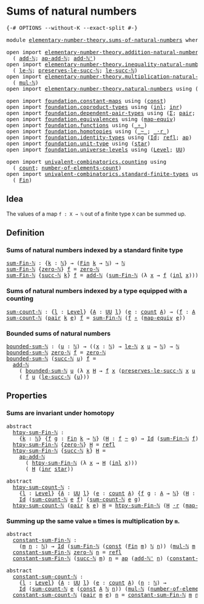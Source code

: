 # Sums of natural numbers

<pre class="Agda"><a id="36" class="Symbol">{-#</a> <a id="40" class="Keyword">OPTIONS</a> <a id="48" class="Pragma">--without-K</a> <a id="60" class="Pragma">--exact-split</a> <a id="74" class="Symbol">#-}</a>

<a id="79" class="Keyword">module</a> <a id="86" href="elementary-number-theory.sums-of-natural-numbers.html" class="Module">elementary-number-theory.sums-of-natural-numbers</a> <a id="135" class="Keyword">where</a>

<a id="142" class="Keyword">open</a> <a id="147" class="Keyword">import</a> <a id="154" href="elementary-number-theory.addition-natural-numbers.html" class="Module">elementary-number-theory.addition-natural-numbers</a> <a id="204" class="Keyword">using</a>
  <a id="212" class="Symbol">(</a> <a id="214" href="elementary-number-theory.addition-natural-numbers.html#988" class="Function">add-ℕ</a><a id="219" class="Symbol">;</a> <a id="221" href="elementary-number-theory.addition-natural-numbers.html#1104" class="Function">ap-add-ℕ</a><a id="229" class="Symbol">;</a> <a id="231" href="elementary-number-theory.addition-natural-numbers.html#1061" class="Function">add-ℕ&#39;</a><a id="237" class="Symbol">)</a>
<a id="239" class="Keyword">open</a> <a id="244" class="Keyword">import</a> <a id="251" href="elementary-number-theory.inequality-natural-numbers.html" class="Module">elementary-number-theory.inequality-natural-numbers</a> <a id="303" class="Keyword">using</a>
  <a id="311" class="Symbol">(</a> <a id="313" href="elementary-number-theory.inequality-natural-numbers.html#7781" class="Function">le-ℕ</a><a id="317" class="Symbol">;</a> <a id="319" href="elementary-number-theory.inequality-natural-numbers.html#9102" class="Function">preserves-le-succ-ℕ</a><a id="338" class="Symbol">;</a> <a id="340" href="elementary-number-theory.inequality-natural-numbers.html#11687" class="Function">le-succ-ℕ</a><a id="349" class="Symbol">)</a>
<a id="351" class="Keyword">open</a> <a id="356" class="Keyword">import</a> <a id="363" href="elementary-number-theory.multiplication-natural-numbers.html" class="Module">elementary-number-theory.multiplication-natural-numbers</a> <a id="419" class="Keyword">using</a>
  <a id="427" class="Symbol">(</a> <a id="429" href="elementary-number-theory.multiplication-natural-numbers.html#1176" class="Function">mul-ℕ</a><a id="434" class="Symbol">)</a>
<a id="436" class="Keyword">open</a> <a id="441" class="Keyword">import</a> <a id="448" href="elementary-number-theory.natural-numbers.html" class="Module">elementary-number-theory.natural-numbers</a> <a id="489" class="Keyword">using</a> <a id="495" class="Symbol">(</a><a id="496" href="elementary-number-theory.natural-numbers.html#1444" class="Datatype">ℕ</a><a id="497" class="Symbol">;</a> <a id="499" href="elementary-number-theory.natural-numbers.html#1465" class="InductiveConstructor">zero-ℕ</a><a id="505" class="Symbol">;</a> <a id="507" href="elementary-number-theory.natural-numbers.html#1478" class="InductiveConstructor">succ-ℕ</a><a id="513" class="Symbol">)</a>

<a id="516" class="Keyword">open</a> <a id="521" class="Keyword">import</a> <a id="528" href="foundation.constant-maps.html" class="Module">foundation.constant-maps</a> <a id="553" class="Keyword">using</a> <a id="559" class="Symbol">(</a><a id="560" href="foundation-core.constant-maps.html#203" class="Function">const</a><a id="565" class="Symbol">)</a>
<a id="567" class="Keyword">open</a> <a id="572" class="Keyword">import</a> <a id="579" href="foundation.coproduct-types.html" class="Module">foundation.coproduct-types</a> <a id="606" class="Keyword">using</a> <a id="612" class="Symbol">(</a><a id="613" href="foundation.coproduct-types.html#1239" class="InductiveConstructor">inl</a><a id="616" class="Symbol">;</a> <a id="618" href="foundation.coproduct-types.html#1262" class="InductiveConstructor">inr</a><a id="621" class="Symbol">)</a>
<a id="623" class="Keyword">open</a> <a id="628" class="Keyword">import</a> <a id="635" href="foundation.dependent-pair-types.html" class="Module">foundation.dependent-pair-types</a> <a id="667" class="Keyword">using</a> <a id="673" class="Symbol">(</a><a id="674" href="foundation-core.dependent-pair-types.html#502" class="Record">Σ</a><a id="675" class="Symbol">;</a> <a id="677" href="foundation-core.dependent-pair-types.html#575" class="InductiveConstructor">pair</a><a id="681" class="Symbol">;</a> <a id="683" href="foundation-core.dependent-pair-types.html#592" class="Field">pr1</a><a id="686" class="Symbol">;</a> <a id="688" href="foundation-core.dependent-pair-types.html#604" class="Field">pr2</a><a id="691" class="Symbol">)</a>
<a id="693" class="Keyword">open</a> <a id="698" class="Keyword">import</a> <a id="705" href="foundation.equivalences.html" class="Module">foundation.equivalences</a> <a id="729" class="Keyword">using</a> <a id="735" class="Symbol">(</a><a id="736" href="foundation-core.equivalences.html#1807" class="Function">map-equiv</a><a id="745" class="Symbol">)</a>
<a id="747" class="Keyword">open</a> <a id="752" class="Keyword">import</a> <a id="759" href="foundation.functions.html" class="Module">foundation.functions</a> <a id="780" class="Keyword">using</a> <a id="786" class="Symbol">(</a><a id="787" href="foundation-core.functions.html#407" class="Function Operator">_∘_</a><a id="790" class="Symbol">)</a>
<a id="792" class="Keyword">open</a> <a id="797" class="Keyword">import</a> <a id="804" href="foundation.homotopies.html" class="Module">foundation.homotopies</a> <a id="826" class="Keyword">using</a> <a id="832" class="Symbol">(</a><a id="833" href="foundation-core.homotopies.html#467" class="Function Operator">_~_</a><a id="836" class="Symbol">;</a> <a id="838" href="foundation-core.homotopies.html#1974" class="Function Operator">_·r_</a><a id="842" class="Symbol">)</a>
<a id="844" class="Keyword">open</a> <a id="849" class="Keyword">import</a> <a id="856" href="foundation.identity-types.html" class="Module">foundation.identity-types</a> <a id="882" class="Keyword">using</a> <a id="888" class="Symbol">(</a><a id="889" href="foundation-core.identity-types.html#641" class="Datatype">Id</a><a id="891" class="Symbol">;</a> <a id="893" href="foundation-core.identity-types.html#694" class="InductiveConstructor">refl</a><a id="897" class="Symbol">;</a> <a id="899" href="foundation-core.identity-types.html#2853" class="Function">ap</a><a id="901" class="Symbol">)</a>
<a id="903" class="Keyword">open</a> <a id="908" class="Keyword">import</a> <a id="915" href="foundation.unit-type.html" class="Module">foundation.unit-type</a> <a id="936" class="Keyword">using</a> <a id="942" class="Symbol">(</a><a id="943" href="foundation.unit-type.html#999" class="InductiveConstructor">star</a><a id="947" class="Symbol">)</a>
<a id="949" class="Keyword">open</a> <a id="954" class="Keyword">import</a> <a id="961" href="foundation.universe-levels.html" class="Module">foundation.universe-levels</a> <a id="988" class="Keyword">using</a> <a id="994" class="Symbol">(</a><a id="995" href="Agda.Primitive.html#597" class="Postulate">Level</a><a id="1000" class="Symbol">;</a> <a id="1002" href="foundation-core.universe-levels.html#222" class="Primitive">UU</a><a id="1004" class="Symbol">)</a>

<a id="1007" class="Keyword">open</a> <a id="1012" class="Keyword">import</a> <a id="1019" href="univalent-combinatorics.counting.html" class="Module">univalent-combinatorics.counting</a> <a id="1052" class="Keyword">using</a>
  <a id="1060" class="Symbol">(</a> <a id="1062" href="univalent-combinatorics.counting.html#1746" class="Function">count</a><a id="1067" class="Symbol">;</a> <a id="1069" href="univalent-combinatorics.counting.html#1874" class="Function">number-of-elements-count</a><a id="1093" class="Symbol">)</a>
<a id="1095" class="Keyword">open</a> <a id="1100" class="Keyword">import</a> <a id="1107" href="univalent-combinatorics.standard-finite-types.html" class="Module">univalent-combinatorics.standard-finite-types</a> <a id="1153" class="Keyword">using</a>
  <a id="1161" class="Symbol">(</a> <a id="1163" href="univalent-combinatorics.standard-finite-types.html#2072" class="Function">Fin</a><a id="1166" class="Symbol">)</a>
</pre>
## Idea

The values of a map `f : X → ℕ` out of a finite type `X` can be summed up.

## Definition

### Sums of natural numbers indexed by a standard finite type

<pre class="Agda"><a id="sum-Fin-ℕ"></a><a id="1344" href="elementary-number-theory.sums-of-natural-numbers.html#1344" class="Function">sum-Fin-ℕ</a> <a id="1354" class="Symbol">:</a> <a id="1356" class="Symbol">{</a><a id="1357" href="elementary-number-theory.sums-of-natural-numbers.html#1357" class="Bound">k</a> <a id="1359" class="Symbol">:</a> <a id="1361" href="elementary-number-theory.natural-numbers.html#1444" class="Datatype">ℕ</a><a id="1362" class="Symbol">}</a> <a id="1364" class="Symbol">→</a> <a id="1366" class="Symbol">(</a><a id="1367" href="univalent-combinatorics.standard-finite-types.html#2072" class="Function">Fin</a> <a id="1371" href="elementary-number-theory.sums-of-natural-numbers.html#1357" class="Bound">k</a> <a id="1373" class="Symbol">→</a> <a id="1375" href="elementary-number-theory.natural-numbers.html#1444" class="Datatype">ℕ</a><a id="1376" class="Symbol">)</a> <a id="1378" class="Symbol">→</a> <a id="1380" href="elementary-number-theory.natural-numbers.html#1444" class="Datatype">ℕ</a>
<a id="1382" href="elementary-number-theory.sums-of-natural-numbers.html#1344" class="Function">sum-Fin-ℕ</a> <a id="1392" class="Symbol">{</a><a id="1393" href="elementary-number-theory.natural-numbers.html#1465" class="InductiveConstructor">zero-ℕ</a><a id="1399" class="Symbol">}</a> <a id="1401" href="elementary-number-theory.sums-of-natural-numbers.html#1401" class="Bound">f</a> <a id="1403" class="Symbol">=</a> <a id="1405" href="elementary-number-theory.natural-numbers.html#1465" class="InductiveConstructor">zero-ℕ</a>
<a id="1412" href="elementary-number-theory.sums-of-natural-numbers.html#1344" class="Function">sum-Fin-ℕ</a> <a id="1422" class="Symbol">{</a><a id="1423" href="elementary-number-theory.natural-numbers.html#1478" class="InductiveConstructor">succ-ℕ</a> <a id="1430" href="elementary-number-theory.sums-of-natural-numbers.html#1430" class="Bound">k</a><a id="1431" class="Symbol">}</a> <a id="1433" href="elementary-number-theory.sums-of-natural-numbers.html#1433" class="Bound">f</a> <a id="1435" class="Symbol">=</a> <a id="1437" href="elementary-number-theory.addition-natural-numbers.html#988" class="Function">add-ℕ</a> <a id="1443" class="Symbol">(</a><a id="1444" href="elementary-number-theory.sums-of-natural-numbers.html#1344" class="Function">sum-Fin-ℕ</a> <a id="1454" class="Symbol">(λ</a> <a id="1457" href="elementary-number-theory.sums-of-natural-numbers.html#1457" class="Bound">x</a> <a id="1459" class="Symbol">→</a> <a id="1461" href="elementary-number-theory.sums-of-natural-numbers.html#1433" class="Bound">f</a> <a id="1463" class="Symbol">(</a><a id="1464" href="foundation.coproduct-types.html#1239" class="InductiveConstructor">inl</a> <a id="1468" href="elementary-number-theory.sums-of-natural-numbers.html#1457" class="Bound">x</a><a id="1469" class="Symbol">)))</a> <a id="1473" class="Symbol">(</a><a id="1474" href="elementary-number-theory.sums-of-natural-numbers.html#1433" class="Bound">f</a> <a id="1476" class="Symbol">(</a><a id="1477" href="foundation.coproduct-types.html#1262" class="InductiveConstructor">inr</a> <a id="1481" href="foundation.unit-type.html#999" class="InductiveConstructor">star</a><a id="1485" class="Symbol">))</a>
</pre>
### Sums of natural numbers indexed by a type equipped with a counting

<pre class="Agda"><a id="sum-count-ℕ"></a><a id="1573" href="elementary-number-theory.sums-of-natural-numbers.html#1573" class="Function">sum-count-ℕ</a> <a id="1585" class="Symbol">:</a> <a id="1587" class="Symbol">{</a><a id="1588" href="elementary-number-theory.sums-of-natural-numbers.html#1588" class="Bound">l</a> <a id="1590" class="Symbol">:</a> <a id="1592" href="Agda.Primitive.html#597" class="Postulate">Level</a><a id="1597" class="Symbol">}</a> <a id="1599" class="Symbol">{</a><a id="1600" href="elementary-number-theory.sums-of-natural-numbers.html#1600" class="Bound">A</a> <a id="1602" class="Symbol">:</a> <a id="1604" href="foundation-core.universe-levels.html#222" class="Primitive">UU</a> <a id="1607" href="elementary-number-theory.sums-of-natural-numbers.html#1588" class="Bound">l</a><a id="1608" class="Symbol">}</a> <a id="1610" class="Symbol">(</a><a id="1611" href="elementary-number-theory.sums-of-natural-numbers.html#1611" class="Bound">e</a> <a id="1613" class="Symbol">:</a> <a id="1615" href="univalent-combinatorics.counting.html#1746" class="Function">count</a> <a id="1621" href="elementary-number-theory.sums-of-natural-numbers.html#1600" class="Bound">A</a><a id="1622" class="Symbol">)</a> <a id="1624" class="Symbol">→</a> <a id="1626" class="Symbol">(</a><a id="1627" href="elementary-number-theory.sums-of-natural-numbers.html#1627" class="Bound">f</a> <a id="1629" class="Symbol">:</a> <a id="1631" href="elementary-number-theory.sums-of-natural-numbers.html#1600" class="Bound">A</a> <a id="1633" class="Symbol">→</a> <a id="1635" href="elementary-number-theory.natural-numbers.html#1444" class="Datatype">ℕ</a><a id="1636" class="Symbol">)</a> <a id="1638" class="Symbol">→</a> <a id="1640" href="elementary-number-theory.natural-numbers.html#1444" class="Datatype">ℕ</a>
<a id="1642" href="elementary-number-theory.sums-of-natural-numbers.html#1573" class="Function">sum-count-ℕ</a> <a id="1654" class="Symbol">(</a><a id="1655" href="foundation-core.dependent-pair-types.html#575" class="InductiveConstructor">pair</a> <a id="1660" href="elementary-number-theory.sums-of-natural-numbers.html#1660" class="Bound">k</a> <a id="1662" href="elementary-number-theory.sums-of-natural-numbers.html#1662" class="Bound">e</a><a id="1663" class="Symbol">)</a> <a id="1665" href="elementary-number-theory.sums-of-natural-numbers.html#1665" class="Bound">f</a> <a id="1667" class="Symbol">=</a> <a id="1669" href="elementary-number-theory.sums-of-natural-numbers.html#1344" class="Function">sum-Fin-ℕ</a> <a id="1679" class="Symbol">(</a><a id="1680" href="elementary-number-theory.sums-of-natural-numbers.html#1665" class="Bound">f</a> <a id="1682" href="foundation-core.functions.html#407" class="Function Operator">∘</a> <a id="1684" class="Symbol">(</a><a id="1685" href="foundation-core.equivalences.html#1807" class="Function">map-equiv</a> <a id="1695" href="elementary-number-theory.sums-of-natural-numbers.html#1662" class="Bound">e</a><a id="1696" class="Symbol">))</a>
</pre>
### Bounded sums of natural numbers

<pre class="Agda"><a id="bounded-sum-ℕ"></a><a id="1749" href="elementary-number-theory.sums-of-natural-numbers.html#1749" class="Function">bounded-sum-ℕ</a> <a id="1763" class="Symbol">:</a> <a id="1765" class="Symbol">(</a><a id="1766" href="elementary-number-theory.sums-of-natural-numbers.html#1766" class="Bound">u</a> <a id="1768" class="Symbol">:</a> <a id="1770" href="elementary-number-theory.natural-numbers.html#1444" class="Datatype">ℕ</a><a id="1771" class="Symbol">)</a> <a id="1773" class="Symbol">→</a> <a id="1775" class="Symbol">((</a><a id="1777" href="elementary-number-theory.sums-of-natural-numbers.html#1777" class="Bound">x</a> <a id="1779" class="Symbol">:</a> <a id="1781" href="elementary-number-theory.natural-numbers.html#1444" class="Datatype">ℕ</a><a id="1782" class="Symbol">)</a> <a id="1784" class="Symbol">→</a> <a id="1786" href="elementary-number-theory.inequality-natural-numbers.html#7781" class="Function">le-ℕ</a> <a id="1791" href="elementary-number-theory.sums-of-natural-numbers.html#1777" class="Bound">x</a> <a id="1793" href="elementary-number-theory.sums-of-natural-numbers.html#1766" class="Bound">u</a> <a id="1795" class="Symbol">→</a> <a id="1797" href="elementary-number-theory.natural-numbers.html#1444" class="Datatype">ℕ</a><a id="1798" class="Symbol">)</a> <a id="1800" class="Symbol">→</a> <a id="1802" href="elementary-number-theory.natural-numbers.html#1444" class="Datatype">ℕ</a>
<a id="1804" href="elementary-number-theory.sums-of-natural-numbers.html#1749" class="Function">bounded-sum-ℕ</a> <a id="1818" href="elementary-number-theory.natural-numbers.html#1465" class="InductiveConstructor">zero-ℕ</a> <a id="1825" href="elementary-number-theory.sums-of-natural-numbers.html#1825" class="Bound">f</a> <a id="1827" class="Symbol">=</a> <a id="1829" href="elementary-number-theory.natural-numbers.html#1465" class="InductiveConstructor">zero-ℕ</a>
<a id="1836" href="elementary-number-theory.sums-of-natural-numbers.html#1749" class="Function">bounded-sum-ℕ</a> <a id="1850" class="Symbol">(</a><a id="1851" href="elementary-number-theory.natural-numbers.html#1478" class="InductiveConstructor">succ-ℕ</a> <a id="1858" href="elementary-number-theory.sums-of-natural-numbers.html#1858" class="Bound">u</a><a id="1859" class="Symbol">)</a> <a id="1861" href="elementary-number-theory.sums-of-natural-numbers.html#1861" class="Bound">f</a> <a id="1863" class="Symbol">=</a>
  <a id="1867" href="elementary-number-theory.addition-natural-numbers.html#988" class="Function">add-ℕ</a>
    <a id="1877" class="Symbol">(</a> <a id="1879" href="elementary-number-theory.sums-of-natural-numbers.html#1749" class="Function">bounded-sum-ℕ</a> <a id="1893" href="elementary-number-theory.sums-of-natural-numbers.html#1858" class="Bound">u</a> <a id="1895" class="Symbol">(λ</a> <a id="1898" href="elementary-number-theory.sums-of-natural-numbers.html#1898" class="Bound">x</a> <a id="1900" href="elementary-number-theory.sums-of-natural-numbers.html#1900" class="Bound">H</a> <a id="1902" class="Symbol">→</a> <a id="1904" href="elementary-number-theory.sums-of-natural-numbers.html#1861" class="Bound">f</a> <a id="1906" href="elementary-number-theory.sums-of-natural-numbers.html#1898" class="Bound">x</a> <a id="1908" class="Symbol">(</a><a id="1909" href="elementary-number-theory.inequality-natural-numbers.html#9102" class="Function">preserves-le-succ-ℕ</a> <a id="1929" href="elementary-number-theory.sums-of-natural-numbers.html#1898" class="Bound">x</a> <a id="1931" href="elementary-number-theory.sums-of-natural-numbers.html#1858" class="Bound">u</a> <a id="1933" href="elementary-number-theory.sums-of-natural-numbers.html#1900" class="Bound">H</a><a id="1934" class="Symbol">)))</a>
    <a id="1942" class="Symbol">(</a> <a id="1944" href="elementary-number-theory.sums-of-natural-numbers.html#1861" class="Bound">f</a> <a id="1946" href="elementary-number-theory.sums-of-natural-numbers.html#1858" class="Bound">u</a> <a id="1948" class="Symbol">(</a><a id="1949" href="elementary-number-theory.inequality-natural-numbers.html#11687" class="Function">le-succ-ℕ</a> <a id="1959" class="Symbol">{</a><a id="1960" href="elementary-number-theory.sums-of-natural-numbers.html#1858" class="Bound">u</a><a id="1961" class="Symbol">}))</a>
</pre>
## Properties

### Sums are invariant under homotopy

<pre class="Agda"><a id="2032" class="Keyword">abstract</a>
  <a id="htpy-sum-Fin-ℕ"></a><a id="2043" href="elementary-number-theory.sums-of-natural-numbers.html#2043" class="Function">htpy-sum-Fin-ℕ</a> <a id="2058" class="Symbol">:</a>
    <a id="2064" class="Symbol">{</a><a id="2065" href="elementary-number-theory.sums-of-natural-numbers.html#2065" class="Bound">k</a> <a id="2067" class="Symbol">:</a> <a id="2069" href="elementary-number-theory.natural-numbers.html#1444" class="Datatype">ℕ</a><a id="2070" class="Symbol">}</a> <a id="2072" class="Symbol">{</a><a id="2073" href="elementary-number-theory.sums-of-natural-numbers.html#2073" class="Bound">f</a> <a id="2075" href="elementary-number-theory.sums-of-natural-numbers.html#2075" class="Bound">g</a> <a id="2077" class="Symbol">:</a> <a id="2079" href="univalent-combinatorics.standard-finite-types.html#2072" class="Function">Fin</a> <a id="2083" href="elementary-number-theory.sums-of-natural-numbers.html#2065" class="Bound">k</a> <a id="2085" class="Symbol">→</a> <a id="2087" href="elementary-number-theory.natural-numbers.html#1444" class="Datatype">ℕ</a><a id="2088" class="Symbol">}</a> <a id="2090" class="Symbol">(</a><a id="2091" href="elementary-number-theory.sums-of-natural-numbers.html#2091" class="Bound">H</a> <a id="2093" class="Symbol">:</a> <a id="2095" href="elementary-number-theory.sums-of-natural-numbers.html#2073" class="Bound">f</a> <a id="2097" href="foundation-core.homotopies.html#467" class="Function Operator">~</a> <a id="2099" href="elementary-number-theory.sums-of-natural-numbers.html#2075" class="Bound">g</a><a id="2100" class="Symbol">)</a> <a id="2102" class="Symbol">→</a> <a id="2104" href="foundation-core.identity-types.html#641" class="Datatype">Id</a> <a id="2107" class="Symbol">(</a><a id="2108" href="elementary-number-theory.sums-of-natural-numbers.html#1344" class="Function">sum-Fin-ℕ</a> <a id="2118" href="elementary-number-theory.sums-of-natural-numbers.html#2073" class="Bound">f</a><a id="2119" class="Symbol">)</a> <a id="2121" class="Symbol">(</a><a id="2122" href="elementary-number-theory.sums-of-natural-numbers.html#1344" class="Function">sum-Fin-ℕ</a> <a id="2132" href="elementary-number-theory.sums-of-natural-numbers.html#2075" class="Bound">g</a><a id="2133" class="Symbol">)</a>
  <a id="2137" href="elementary-number-theory.sums-of-natural-numbers.html#2043" class="Function">htpy-sum-Fin-ℕ</a> <a id="2152" class="Symbol">{</a><a id="2153" href="elementary-number-theory.natural-numbers.html#1465" class="InductiveConstructor">zero-ℕ</a><a id="2159" class="Symbol">}</a> <a id="2161" href="elementary-number-theory.sums-of-natural-numbers.html#2161" class="Bound">H</a> <a id="2163" class="Symbol">=</a> <a id="2165" href="foundation-core.identity-types.html#694" class="InductiveConstructor">refl</a>
  <a id="2172" href="elementary-number-theory.sums-of-natural-numbers.html#2043" class="Function">htpy-sum-Fin-ℕ</a> <a id="2187" class="Symbol">{</a><a id="2188" href="elementary-number-theory.natural-numbers.html#1478" class="InductiveConstructor">succ-ℕ</a> <a id="2195" href="elementary-number-theory.sums-of-natural-numbers.html#2195" class="Bound">k</a><a id="2196" class="Symbol">}</a> <a id="2198" href="elementary-number-theory.sums-of-natural-numbers.html#2198" class="Bound">H</a> <a id="2200" class="Symbol">=</a>
    <a id="2206" href="elementary-number-theory.addition-natural-numbers.html#1104" class="Function">ap-add-ℕ</a>
      <a id="2221" class="Symbol">(</a> <a id="2223" href="elementary-number-theory.sums-of-natural-numbers.html#2043" class="Function">htpy-sum-Fin-ℕ</a> <a id="2238" class="Symbol">(λ</a> <a id="2241" href="elementary-number-theory.sums-of-natural-numbers.html#2241" class="Bound">x</a> <a id="2243" class="Symbol">→</a> <a id="2245" href="elementary-number-theory.sums-of-natural-numbers.html#2198" class="Bound">H</a> <a id="2247" class="Symbol">(</a><a id="2248" href="foundation.coproduct-types.html#1239" class="InductiveConstructor">inl</a> <a id="2252" href="elementary-number-theory.sums-of-natural-numbers.html#2241" class="Bound">x</a><a id="2253" class="Symbol">)))</a>
      <a id="2263" class="Symbol">(</a> <a id="2265" href="elementary-number-theory.sums-of-natural-numbers.html#2198" class="Bound">H</a> <a id="2267" class="Symbol">(</a><a id="2268" href="foundation.coproduct-types.html#1262" class="InductiveConstructor">inr</a> <a id="2272" href="foundation.unit-type.html#999" class="InductiveConstructor">star</a><a id="2276" class="Symbol">))</a>

<a id="2280" class="Keyword">abstract</a>
  <a id="htpy-sum-count-ℕ"></a><a id="2291" href="elementary-number-theory.sums-of-natural-numbers.html#2291" class="Function">htpy-sum-count-ℕ</a> <a id="2308" class="Symbol">:</a>
    <a id="2314" class="Symbol">{</a><a id="2315" href="elementary-number-theory.sums-of-natural-numbers.html#2315" class="Bound">l</a> <a id="2317" class="Symbol">:</a> <a id="2319" href="Agda.Primitive.html#597" class="Postulate">Level</a><a id="2324" class="Symbol">}</a> <a id="2326" class="Symbol">{</a><a id="2327" href="elementary-number-theory.sums-of-natural-numbers.html#2327" class="Bound">A</a> <a id="2329" class="Symbol">:</a> <a id="2331" href="foundation-core.universe-levels.html#222" class="Primitive">UU</a> <a id="2334" href="elementary-number-theory.sums-of-natural-numbers.html#2315" class="Bound">l</a><a id="2335" class="Symbol">}</a> <a id="2337" class="Symbol">(</a><a id="2338" href="elementary-number-theory.sums-of-natural-numbers.html#2338" class="Bound">e</a> <a id="2340" class="Symbol">:</a> <a id="2342" href="univalent-combinatorics.counting.html#1746" class="Function">count</a> <a id="2348" href="elementary-number-theory.sums-of-natural-numbers.html#2327" class="Bound">A</a><a id="2349" class="Symbol">)</a> <a id="2351" class="Symbol">{</a><a id="2352" href="elementary-number-theory.sums-of-natural-numbers.html#2352" class="Bound">f</a> <a id="2354" href="elementary-number-theory.sums-of-natural-numbers.html#2354" class="Bound">g</a> <a id="2356" class="Symbol">:</a> <a id="2358" href="elementary-number-theory.sums-of-natural-numbers.html#2327" class="Bound">A</a> <a id="2360" class="Symbol">→</a> <a id="2362" href="elementary-number-theory.natural-numbers.html#1444" class="Datatype">ℕ</a><a id="2363" class="Symbol">}</a> <a id="2365" class="Symbol">(</a><a id="2366" href="elementary-number-theory.sums-of-natural-numbers.html#2366" class="Bound">H</a> <a id="2368" class="Symbol">:</a> <a id="2370" href="elementary-number-theory.sums-of-natural-numbers.html#2352" class="Bound">f</a> <a id="2372" href="foundation-core.homotopies.html#467" class="Function Operator">~</a> <a id="2374" href="elementary-number-theory.sums-of-natural-numbers.html#2354" class="Bound">g</a><a id="2375" class="Symbol">)</a> <a id="2377" class="Symbol">→</a>
    <a id="2383" href="foundation-core.identity-types.html#641" class="Datatype">Id</a> <a id="2386" class="Symbol">(</a><a id="2387" href="elementary-number-theory.sums-of-natural-numbers.html#1573" class="Function">sum-count-ℕ</a> <a id="2399" href="elementary-number-theory.sums-of-natural-numbers.html#2338" class="Bound">e</a> <a id="2401" href="elementary-number-theory.sums-of-natural-numbers.html#2352" class="Bound">f</a><a id="2402" class="Symbol">)</a> <a id="2404" class="Symbol">(</a><a id="2405" href="elementary-number-theory.sums-of-natural-numbers.html#1573" class="Function">sum-count-ℕ</a> <a id="2417" href="elementary-number-theory.sums-of-natural-numbers.html#2338" class="Bound">e</a> <a id="2419" href="elementary-number-theory.sums-of-natural-numbers.html#2354" class="Bound">g</a><a id="2420" class="Symbol">)</a>
  <a id="2424" href="elementary-number-theory.sums-of-natural-numbers.html#2291" class="Function">htpy-sum-count-ℕ</a> <a id="2441" class="Symbol">(</a><a id="2442" href="foundation-core.dependent-pair-types.html#575" class="InductiveConstructor">pair</a> <a id="2447" href="elementary-number-theory.sums-of-natural-numbers.html#2447" class="Bound">k</a> <a id="2449" href="elementary-number-theory.sums-of-natural-numbers.html#2449" class="Bound">e</a><a id="2450" class="Symbol">)</a> <a id="2452" href="elementary-number-theory.sums-of-natural-numbers.html#2452" class="Bound">H</a> <a id="2454" class="Symbol">=</a> <a id="2456" href="elementary-number-theory.sums-of-natural-numbers.html#2043" class="Function">htpy-sum-Fin-ℕ</a> <a id="2471" class="Symbol">(</a><a id="2472" href="elementary-number-theory.sums-of-natural-numbers.html#2452" class="Bound">H</a> <a id="2474" href="foundation-core.homotopies.html#1974" class="Function Operator">·r</a> <a id="2477" class="Symbol">(</a><a id="2478" href="foundation-core.equivalences.html#1807" class="Function">map-equiv</a> <a id="2488" href="elementary-number-theory.sums-of-natural-numbers.html#2449" class="Bound">e</a><a id="2489" class="Symbol">))</a>
</pre>
### Summing up the same value `m` times is multiplication by `m`.

<pre class="Agda"><a id="2572" class="Keyword">abstract</a>
  <a id="constant-sum-Fin-ℕ"></a><a id="2583" href="elementary-number-theory.sums-of-natural-numbers.html#2583" class="Function">constant-sum-Fin-ℕ</a> <a id="2602" class="Symbol">:</a>
    <a id="2608" class="Symbol">(</a><a id="2609" href="elementary-number-theory.sums-of-natural-numbers.html#2609" class="Bound">m</a> <a id="2611" href="elementary-number-theory.sums-of-natural-numbers.html#2611" class="Bound">n</a> <a id="2613" class="Symbol">:</a> <a id="2615" href="elementary-number-theory.natural-numbers.html#1444" class="Datatype">ℕ</a><a id="2616" class="Symbol">)</a> <a id="2618" class="Symbol">→</a> <a id="2620" href="foundation-core.identity-types.html#641" class="Datatype">Id</a> <a id="2623" class="Symbol">(</a><a id="2624" href="elementary-number-theory.sums-of-natural-numbers.html#1344" class="Function">sum-Fin-ℕ</a> <a id="2634" class="Symbol">(</a><a id="2635" href="foundation-core.constant-maps.html#203" class="Function">const</a> <a id="2641" class="Symbol">(</a><a id="2642" href="univalent-combinatorics.standard-finite-types.html#2072" class="Function">Fin</a> <a id="2646" href="elementary-number-theory.sums-of-natural-numbers.html#2609" class="Bound">m</a><a id="2647" class="Symbol">)</a> <a id="2649" href="elementary-number-theory.natural-numbers.html#1444" class="Datatype">ℕ</a> <a id="2651" href="elementary-number-theory.sums-of-natural-numbers.html#2611" class="Bound">n</a><a id="2652" class="Symbol">))</a> <a id="2655" class="Symbol">(</a><a id="2656" href="elementary-number-theory.multiplication-natural-numbers.html#1176" class="Function">mul-ℕ</a> <a id="2662" href="elementary-number-theory.sums-of-natural-numbers.html#2609" class="Bound">m</a> <a id="2664" href="elementary-number-theory.sums-of-natural-numbers.html#2611" class="Bound">n</a><a id="2665" class="Symbol">)</a>
  <a id="2669" href="elementary-number-theory.sums-of-natural-numbers.html#2583" class="Function">constant-sum-Fin-ℕ</a> <a id="2688" href="elementary-number-theory.natural-numbers.html#1465" class="InductiveConstructor">zero-ℕ</a> <a id="2695" href="elementary-number-theory.sums-of-natural-numbers.html#2695" class="Bound">n</a> <a id="2697" class="Symbol">=</a> <a id="2699" href="foundation-core.identity-types.html#694" class="InductiveConstructor">refl</a>
  <a id="2706" href="elementary-number-theory.sums-of-natural-numbers.html#2583" class="Function">constant-sum-Fin-ℕ</a> <a id="2725" class="Symbol">(</a><a id="2726" href="elementary-number-theory.natural-numbers.html#1478" class="InductiveConstructor">succ-ℕ</a> <a id="2733" href="elementary-number-theory.sums-of-natural-numbers.html#2733" class="Bound">m</a><a id="2734" class="Symbol">)</a> <a id="2736" href="elementary-number-theory.sums-of-natural-numbers.html#2736" class="Bound">n</a> <a id="2738" class="Symbol">=</a> <a id="2740" href="foundation-core.identity-types.html#2853" class="Function">ap</a> <a id="2743" class="Symbol">(</a><a id="2744" href="elementary-number-theory.addition-natural-numbers.html#1061" class="Function">add-ℕ&#39;</a> <a id="2751" href="elementary-number-theory.sums-of-natural-numbers.html#2736" class="Bound">n</a><a id="2752" class="Symbol">)</a> <a id="2754" class="Symbol">(</a><a id="2755" href="elementary-number-theory.sums-of-natural-numbers.html#2583" class="Function">constant-sum-Fin-ℕ</a> <a id="2774" href="elementary-number-theory.sums-of-natural-numbers.html#2733" class="Bound">m</a> <a id="2776" href="elementary-number-theory.sums-of-natural-numbers.html#2736" class="Bound">n</a><a id="2777" class="Symbol">)</a>

<a id="2780" class="Keyword">abstract</a>
  <a id="constant-sum-count-ℕ"></a><a id="2791" href="elementary-number-theory.sums-of-natural-numbers.html#2791" class="Function">constant-sum-count-ℕ</a> <a id="2812" class="Symbol">:</a>
    <a id="2818" class="Symbol">{</a><a id="2819" href="elementary-number-theory.sums-of-natural-numbers.html#2819" class="Bound">l</a> <a id="2821" class="Symbol">:</a> <a id="2823" href="Agda.Primitive.html#597" class="Postulate">Level</a><a id="2828" class="Symbol">}</a> <a id="2830" class="Symbol">{</a><a id="2831" href="elementary-number-theory.sums-of-natural-numbers.html#2831" class="Bound">A</a> <a id="2833" class="Symbol">:</a> <a id="2835" href="foundation-core.universe-levels.html#222" class="Primitive">UU</a> <a id="2838" href="elementary-number-theory.sums-of-natural-numbers.html#2819" class="Bound">l</a><a id="2839" class="Symbol">}</a> <a id="2841" class="Symbol">(</a><a id="2842" href="elementary-number-theory.sums-of-natural-numbers.html#2842" class="Bound">e</a> <a id="2844" class="Symbol">:</a> <a id="2846" href="univalent-combinatorics.counting.html#1746" class="Function">count</a> <a id="2852" href="elementary-number-theory.sums-of-natural-numbers.html#2831" class="Bound">A</a><a id="2853" class="Symbol">)</a> <a id="2855" class="Symbol">(</a><a id="2856" href="elementary-number-theory.sums-of-natural-numbers.html#2856" class="Bound">n</a> <a id="2858" class="Symbol">:</a> <a id="2860" href="elementary-number-theory.natural-numbers.html#1444" class="Datatype">ℕ</a><a id="2861" class="Symbol">)</a> <a id="2863" class="Symbol">→</a>
    <a id="2869" href="foundation-core.identity-types.html#641" class="Datatype">Id</a> <a id="2872" class="Symbol">(</a><a id="2873" href="elementary-number-theory.sums-of-natural-numbers.html#1573" class="Function">sum-count-ℕ</a> <a id="2885" href="elementary-number-theory.sums-of-natural-numbers.html#2842" class="Bound">e</a> <a id="2887" class="Symbol">(</a><a id="2888" href="foundation-core.constant-maps.html#203" class="Function">const</a> <a id="2894" href="elementary-number-theory.sums-of-natural-numbers.html#2831" class="Bound">A</a> <a id="2896" href="elementary-number-theory.natural-numbers.html#1444" class="Datatype">ℕ</a> <a id="2898" href="elementary-number-theory.sums-of-natural-numbers.html#2856" class="Bound">n</a><a id="2899" class="Symbol">))</a> <a id="2902" class="Symbol">(</a><a id="2903" href="elementary-number-theory.multiplication-natural-numbers.html#1176" class="Function">mul-ℕ</a> <a id="2909" class="Symbol">(</a><a id="2910" href="univalent-combinatorics.counting.html#1874" class="Function">number-of-elements-count</a> <a id="2935" href="elementary-number-theory.sums-of-natural-numbers.html#2842" class="Bound">e</a><a id="2936" class="Symbol">)</a> <a id="2938" href="elementary-number-theory.sums-of-natural-numbers.html#2856" class="Bound">n</a><a id="2939" class="Symbol">)</a>
  <a id="2943" href="elementary-number-theory.sums-of-natural-numbers.html#2791" class="Function">constant-sum-count-ℕ</a> <a id="2964" class="Symbol">(</a><a id="2965" href="foundation-core.dependent-pair-types.html#575" class="InductiveConstructor">pair</a> <a id="2970" href="elementary-number-theory.sums-of-natural-numbers.html#2970" class="Bound">m</a> <a id="2972" href="elementary-number-theory.sums-of-natural-numbers.html#2972" class="Bound">e</a><a id="2973" class="Symbol">)</a> <a id="2975" href="elementary-number-theory.sums-of-natural-numbers.html#2975" class="Bound">n</a> <a id="2977" class="Symbol">=</a> <a id="2979" href="elementary-number-theory.sums-of-natural-numbers.html#2583" class="Function">constant-sum-Fin-ℕ</a> <a id="2998" href="elementary-number-theory.sums-of-natural-numbers.html#2970" class="Bound">m</a> <a id="3000" href="elementary-number-theory.sums-of-natural-numbers.html#2975" class="Bound">n</a>
</pre>